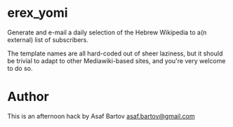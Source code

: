 erex_yomi
=========

Generate and e-mail a daily selection of the Hebrew Wikipedia to a(n external) list of subscribers.

The template names are all hard-coded out of sheer laziness, but it should be trivial to adapt to other Mediawiki-based sites, and you're very welcome to do so.

Author
======

This is an afternoon hack by Asaf Bartov <asaf.bartov@gmail.com>
